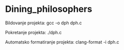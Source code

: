 # Dining_philosophers

Bildovanje projekta:
gcc -o dph dph.c

Pokretanje projekta:
./dph.c

Automatsko formatiranje projekta: 
clang-format -i dph.c
